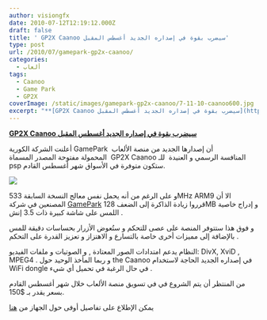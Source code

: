 ```yaml
---
author: visiongfx
date: 2010-07-12T12:19:12.000Z
draft: false
title: ' GP2X Caanoo سيضرب بقوة في إصداره الجديد أغسطس المقبل'
type: post
url: /2010/07/gamepark-gp2x-caanoo/
categories:
  - ألعاب
tags:
  - Caanoo
  - Game Park
  - GP2X
coverImage: /static/images/gamepark-gp2x-caanoo/7-11-10-caanoo600.jpg
excerpt: "**[GP2X Caanoo سيضرب بقوة في إصداره الجديد أغسطس المقبل](https://www.it-scoop.com/2010/07/gamepark-gp2x-caanoo/)**\n\nأعلنت الشركة الكورية GamePark \_أن إصدارها الجديد من منصة الألعاب المحمولة\_مفتوحة المصدر المسماة \_GP2X Caanoo\_المنافسة\_الرسمي و العنيدة \_للـ psp ستكون متوفرة في الأسواق شهر أغسطس القادم.\n\n\n\nو على الرغم من أنه يحمل نفس"
---
```

**[GP2X Caanoo سيضرب بقوة في إصداره الجديد أغسطس المقبل](https://www.it-scoop.com/2010/07/gamepark-gp2x-caanoo/)**

أعلنت الشركة الكورية GamePark  أن إصدارها الجديد من منصة الألعاب المحمولة مفتوحة المصدر المسماة  GP2X Caanoo المنافسة الرسمي و العنيدة  للـ psp ستكون متوفرة في الأسواق شهر أغسطس القادم.

![](/static/images/gamepark-gp2x-caanoo/7-11-10-caanoo600.jpg)

و على الرغم من أنه يحمل نفس معالج النسخة السابقة 533MHz ARM9 الا أن المصنعين في شركة [GamePark](http://fr.wikipedia.org/wiki/Game_Park) قرروا زيادة الذاكرة إلى الضعف 128MB و إدراج خاصية اللمس على شاشة كبيرة ذات 3.5 إنش .

و فوق هذا ستتوفر المنصة على عصى للتحكم و ستُعوض الأزرار بحساسات دقيقة للمس بالإضافة إلى مميزات أخرى خاصة بالتسارع و الاهتزاز و تعزيز القدرة على التحكم .

النظام يدعم امتدادات الصور المعتادة , و الصوتيات و ملفات الفيديو: DivX, XviD , MPEG4 . و ربما المأخذ الوحيد حول the Caanoo في إصداره الجديد الحاجة لاستخدام WiFi dongle في حال الرغبة في تحميل أي شيء .

من المنتظر أن يتم الشروع في في تسويق منصة الألعاب خلال شهر أغسطس القادم بسعر يقدر بـ $150.

يمكن الإطلاع على تفاصيل أوفى حول الجهاز من [هنا](http://www.play-asia.com/paOS-13-71-d1-49-fr-70-3ujp.html)
